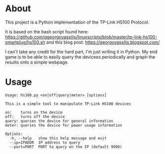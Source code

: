 # About
This project is a Python implementation of the TP-Link HS100 Protocol.

It is based on the bash script found here: 
  https://github.com/ggeorgovassilis/linuxscripts/blob/master/tp-link-hs100-smartplug/hs100.sh
  and this blog post:
  https://georgovassilis.blogspot.com/
  
I can't take any credit for the hard part, I'm just writing it in Python. My end game is to be able to easily query
the devicees periodically and graph the results onto a simple webpage.

# Usage

```
Usage: hs100.py <on|off|query|meter> [options]

This is a simple tool to manipulate TP-Link HS100 devices

on:    turns on the device
off:   turns off the device
query: queries the device for general information
meter: queries the device for power usage information

Options:
  -h, --help   show this help message and exit
  --ip=IPADDR  IP address to query
  --port=PORT  PORT to query on the IP (default 9999)
```
